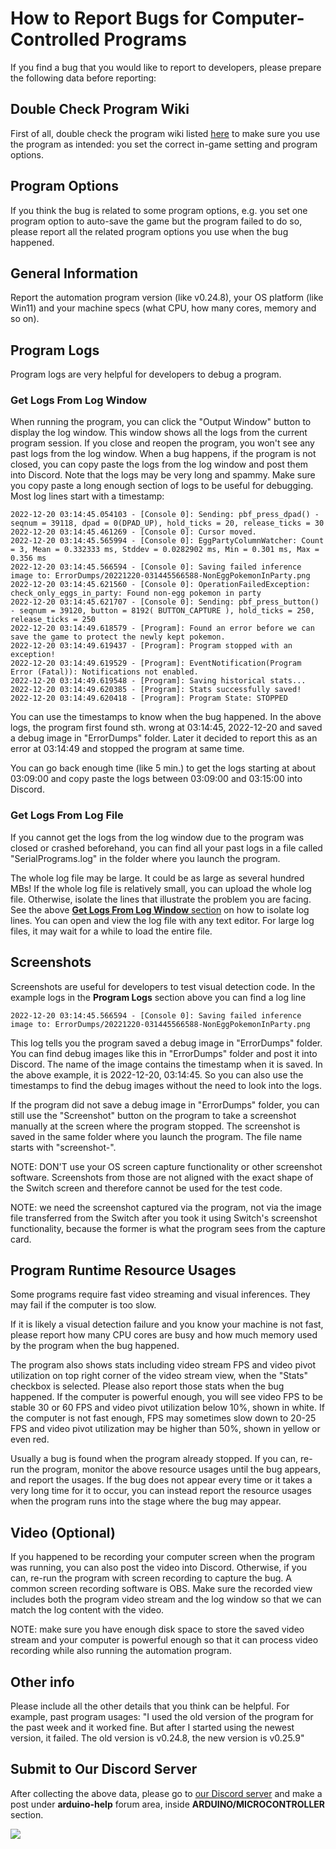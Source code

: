 # How to Report Bugs for Computer-Controlled Programs

If you find a bug that you would like to report to developers, please prepare the following data before reporting:

## Double Check Program Wiki

First of all, double check the program wiki listed [here](../Programs/README.md) to make sure you use the program as intended: you set the correct in-game setting and program options.

## Program Options

If you think the bug is related to some program options, e.g. you set one program option to auto-save the game but the program failed to do so, please report all the related program options you use when the bug happened.

## General Information

Report the automation program version (like v0.24.8), your OS platform (like Win11) and your machine specs (what CPU, how many cores, memory and so on).

## Program Logs

Program logs are very helpful for developers to debug a program.

### Get Logs From Log Window

When running the program, you can click the "Output Window" button to display the log window.
This window shows all the logs from the current program session. If you close and reopen the program, you won't see any past logs from the log window.
When a bug happens, if the program is not closed, you can copy paste the logs from the log window and post them into Discord.
Note that the logs may be very long and spammy. Make sure you copy paste a long enough section of logs to be useful for debugging. Most log lines start with a timestamp:

```
2022-12-20 03:14:45.054103 - [Console 0]: Sending: pbf_press_dpad() - seqnum = 39118, dpad = 0(DPAD_UP), hold_ticks = 20, release_ticks = 30
2022-12-20 03:14:45.461269 - [Console 0]: Cursor moved.
2022-12-20 03:14:45.565994 - [Console 0]: EggPartyColumnWatcher: Count = 3, Mean = 0.332333 ms, Stddev = 0.0282902 ms, Min = 0.301 ms, Max = 0.356 ms
2022-12-20 03:14:45.566594 - [Console 0]: Saving failed inference image to: ErrorDumps/20221220-031445566588-NonEggPokemonInParty.png
2022-12-20 03:14:45.621560 - [Console 0]: OperationFailedException: check_only_eggs_in_party: Found non-egg pokemon in party
2022-12-20 03:14:45.621707 - [Console 0]: Sending: pbf_press_button() - seqnum = 39120, button = 8192( BUTTON_CAPTURE ), hold_ticks = 250, release_ticks = 250
2022-12-20 03:14:49.618579 - [Program]: Found an error before we can save the game to protect the newly kept pokemon.
2022-12-20 03:14:49.619437 - [Program]: Program stopped with an exception!
2022-12-20 03:14:49.619529 - [Program]: EventNotification(Program Error (Fatal)): Notifications not enabled.
2022-12-20 03:14:49.619548 - [Program]: Saving historical stats...
2022-12-20 03:14:49.620385 - [Program]: Stats successfully saved!
2022-12-20 03:14:49.620418 - [Program]: Program State: STOPPED
```

You can use the timestamps to know when the bug happened.
In the above logs, the program first found sth. wrong at 03:14:45, 2022-12-20 and saved a debug image in "ErrorDumps" folder.
Later it decided to report this as an error at 03:14:49 and stopped the program at same time.

You can go back enough time (like 5 min.) to get the logs starting at about 03:09:00 and copy paste the logs between 03:09:00 and 03:15:00 into Discord.

### Get Logs From Log File

If you cannot get the logs from the log window due to the program was closed or crashed beforehand, 
you can find all your past logs in a file called "SerialPrograms.log" in the folder where you launch the program.

The whole log file may be large. It could be as large as several hundred MBs!
If the whole log file is relatively small, you can upload the whole log file. Otherwise, isolate the lines that illustrate the problem you are facing.
See the above [**Get Logs From Log Window** section](#get-logs-from-log-window) on how to isolate log lines.
You can open and view the log file with any text editor. For large log files, it may wait for a while to load the entire file.


## Screenshots

Screenshots are useful for developers to test visual detection code. In the example logs in the **Program Logs** section above you can find a log line

```
2022-12-20 03:14:45.566594 - [Console 0]: Saving failed inference image to: ErrorDumps/20221220-031445566588-NonEggPokemonInParty.png
```

This log tells you the program saved a debug image in "ErrorDumps" folder.
You can find debug images like this in "ErrorDumps" folder and post it into Discord.
The name of the image contains the timestamp when it is saved. In the above example, it is 2022-12-20, 03:14:45.
So you can also use the timestamps to find the debug images without the need to look into the logs.

If the program did not save a debug image in "ErrorDumps" folder, you can still use the "Screenshot" button on the program to take a screenshot manually at the screen where the program stopped. The screenshot is saved in the same folder where you launch the program. The file name starts with "screenshot-".

NOTE: DON'T use your OS screen capture functionality or other screenshot software.
Screenshots from those are not aligned with the exact shape of the Switch screen and therefore cannot be used for the test code.

NOTE: we need the screenshot captured via the program, not via the image file transferred from the Switch after you took it using Switch's screenshot functionality, because the former is what the program sees from the capture card.

## Program Runtime Resource Usages

Some programs require fast video streaming and visual inferences. They may fail if the computer is too slow.

If it is likely a visual detection failure and you know your machine is not fast, please report how many CPU cores are busy and how much memory used by the program when the bug happened.

The program also shows stats including video stream FPS and video pivot utilization on top right corner of the video stream view, when the "Stats" checkbox is selected.
Please also report those stats when the bug happened.
If the computer is powerful enough, you will see video FPS to be stable 30 or 60 FPS and video pivot utilization below 10%, shown in white. If the computer is not fast enough, FPS may sometimes slow down to 20-25 FPS and video pivot utilization may be higher than 50%, shown in yellow or even red.

Usually a bug is found when the program already stopped. If you can, re-run the program, monitor the above resource usages until the bug appears, and report the usages. If the bug does not appear every time or it takes a very long time for it to occur, you can instead report the resource usages when the program runs into the stage where the bug may appear.

## Video (Optional)

If you happened to be recording your computer screen when the program was running, you can also post the video into Discord.
Otherwise, if you can, re-run the program with screen recording to capture the bug. A common screen recording software is OBS.
Make sure the recorded view includes both the program video stream and the log window so that we can match the log content with the video.

NOTE: make sure you have enough disk space to store the saved video stream and your computer is powerful enough so that it can process video recording while also running the automation program.

## Other info

Please include all the other details that you think can be helpful.
For example, past program usages: "I used the old version of the program for the past week and it worked fine. But after I started using the newest version, it failed. The old version is v0.24.8, the new version is v0.25.9"

## Submit to Our Discord Server

After collecting the above data, please go to [our Discord server](https://discord.gg/cQ4gWxN) and make a post under **arduino-help** forum area, inside **ARDUINO/MICROCONTROLLER** section.

[<img src="https://canary.discordapp.com/api/guilds/695809740428673034/widget.png?style=banner2">](https://discord.gg/cQ4gWxN)